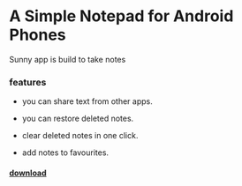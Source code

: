 # A Simple Notepad for Android Phones
Sunny app is build to take notes 
### features
  + you can share text from other apps.
  * you can restore deleted notes.
  + clear deleted notes in one click.
  * add notes to favourites.

#### [download]()
